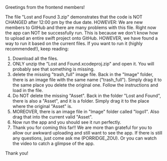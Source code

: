 Greetings from the frontend members!

The file "Lost and Found 3.zip" demonstrates that the code is NOT CHANGED after 12:00 pm by the due date.
HOWEVER:
We are new members to GitHub and there are many problems with this file. Right now the app can NOT be successfully run. This is because we don't know how to upload an entire swift project onto GitHub.
HOWEVER, we have found a way to run it based on the current files. If you want to run it (highly recommended!), keep reading:
1. Download all the files.
2. ONLY unzip the "Lost and Found.xcodeproj.zip" and open it. You will probably see that something is missing.
3. delete the missing "trash_full" image file. Back in the "Image" folder, there is an image file with the same name ("trash_full"). Simply drag it to the same place you delete the original one. Follow the instructions and load in the file.
4. Do NOT delete the missing "Asset". Back in the folder "Lost and Found", there is also a "Asset", and it is a folder. Simply drag it to the place where the original "Asset" is.
5. MOREOVER, there is an image file in "Image" folder called "logo1". Also drag that into the current valid "Asset".
6. Now run the app and you should see it run perfectly.
7. Thank you for coming this far!! We are more than grateful for you to allow our awkward uploading and still want to see the app. If there is still any questions, just come ask me (PORRIDGE_ZOU). Or you can watch the video to catch a glimpse of the app.

Thank you!
